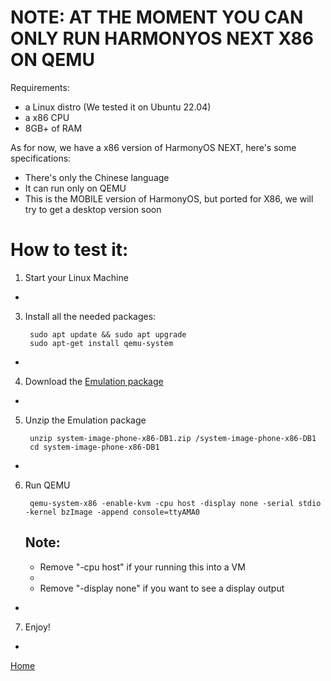# NOTE: AT THE MOMENT YOU CAN ONLY RUN HARMONYOS NEXT X86 ON QEMU
Requirements:
- a Linux distro (We tested it on Ubuntu 22.04)
- a x86 CPU
- 8GB+ of RAM

As for now, we have a x86 version of HarmonyOS NEXT, here's some specifications:
- There's only the Chinese language
- It can run only on QEMU
- This is the MOBILE version of HarmonyOS, but ported for X86, we will try to get a desktop version soon

# How to test it:

1) Start your Linux Machine
-
3) Install all the needed packages:
   ```
    sudo apt update && sudo apt upgrade
    sudo apt-get install qemu-system
   ```
-
4) Download the [Emulation package](https://devuploads.com/a26udyse57sh)
-
5) Unzip the Emulation package
   ```
    unzip system-image-phone-x86-DB1.zip /system-image-phone-x86-DB1
    cd system-image-phone-x86-DB1
   ```
-
6) Run QEMU
   ```
    qemu-system-x86 -enable-kvm -cpu host -display none -serial stdio -kernel bzImage -append console=ttyAMA0
   ```
   **Note:**
     -
     - Remove "-cpu host" if your running this into a VM
     -
     - Remove "-display none" if you want to see a display output
-
7) Enjoy!
-
[Home](https://ryzenstechdev.github.io/LibHMOS-NEXT/)
